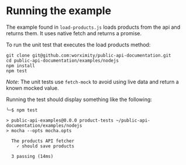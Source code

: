 # Running the example

The example found in `load-products.js` loads products from the api and returns them. It uses native fetch and returns a promise.

To run the unit test that executes the load products method:

```
git clone git@github.com:worximity/public-api-documentation.git
cd public-api-documentation/examples/nodejs
npm install
npm test
```

_Note_: The unit tests use `fetch-mock` to avoid using live data and return a known mocked value.

Running the test should display something like the following:

```
╰─$ npm test

> public-api-examples@0.0.0 product-tests ~/public-api-documentation/examples/nodejs
> mocha --opts mocha.opts

  The products API fetcher
    ✓ should save products

  3 passing (14ms)
```
